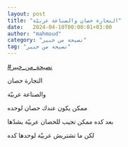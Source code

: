 ```yaml
---
layout: post
title: "التجارة حصان والصناعة عربيّة"
date:   2024-04-10T00:00:01+03:00
author: "mahmoud"
category: "نصيحة من خبير"
tag: "نصيحة من خبير"
---
```



[<u>\#نصيحة\_من\_خبير</u>](https://www.facebook.com/hashtag/%D9%86%D8%B5%D9%8A%D8%AD%D8%A9_%D9%85%D9%86_%D8%AE%D8%A8%D9%8A%D8%B1?__eep__=6&__cft__%5b0%5d=AZVFC_jr6K9-z1_l9iQPd_YNswvcGR6F-O7RLapvC_jGscPBdlolbwYi8U95FZ-oetZ_vqrCqIxV2l8mssbxRkiFa3guE1O52GicZOVPPUvbni8rJF1rnZ8DtmwegqarCjFeXwgByFxHPvS8ikR9BzwZYWCCNzz8VafWsYou8sf1DU3PDcyRKNLb7SJ16QAziqc&__tn__=*NK-R)




التجارة حصان

والصناعة عربيّة




ممكن يكون عندك حصان لوحده

بعد كده ممكن تجيب للحصان عربيّة يشدّها

لكن ما تشتريش عربيّة لوحدها كده
